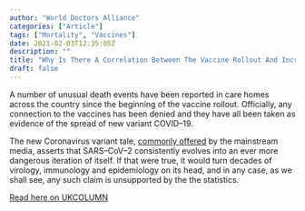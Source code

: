 ```yaml
---
author: "World Doctors Alliance"
categories: ["Article"]
tags: ["Mortality", "Vaccines"]
date: 2021-02-03T12:35:05Z
description: ""
title: "Why Is There A Correlation Between The Vaccine Rollout And Increased COVID–19 Mortality?"
draft: false
---
```


A number of unusual death events have been reported in care homes  across the country since the beginning of the vaccine rollout.  Officially, any connection to the vaccines has been denied and they have all been taken as evidence of the spread of new variant COVID–19.  

The new Coronavirus variant tale, [commonly offered](https://archive.is/edURu) by the mainstream media, asserts that SARS–CoV–2 consistently evolves  into an ever more dangerous iteration of itself. If that were true, it  would turn decades of virology, immunology and epidemiology on its head, and in any case, as we shall see, any such claim is unsupported by the  the statistics.  

[Read here on UKCOLUMN](https://www.ukcolumn.org/article/why-there-correlation-between-vaccine-rollout-and-increased-covid%E2%80%9319-mortality)